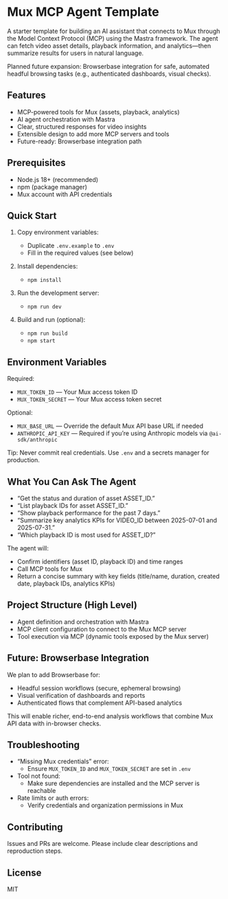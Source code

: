 # Mux MCP Agent Template

A starter template for building an AI assistant that connects to Mux through the Model Context Protocol (MCP) using the Mastra framework. The agent can fetch video asset details, playback information, and analytics—then summarize results for users in natural language.

Planned future expansion: Browserbase integration for safe, automated headful browsing tasks (e.g., authenticated dashboards, visual checks).

## Features

- MCP-powered tools for Mux (assets, playback, analytics)
- AI agent orchestration with Mastra
- Clear, structured responses for video insights
- Extensible design to add more MCP servers and tools
- Future-ready: Browserbase integration path

## Prerequisites

- Node.js 18+ (recommended)
- npm (package manager)
- Mux account with API credentials

## Quick Start

1. Copy environment variables:
    - Duplicate `.env.example` to `.env`
    - Fill in the required values (see below)

2. Install dependencies:
    - `npm install`

3. Run the development server:
    - `npm run dev`

4. Build and run (optional):
    - `npm run build`
    - `npm start`

## Environment Variables

Required:
- `MUX_TOKEN_ID` — Your Mux access token ID
- `MUX_TOKEN_SECRET` — Your Mux access token secret

Optional:
- `MUX_BASE_URL` — Override the default Mux API base URL if needed
- `ANTHROPIC_API_KEY` — Required if you’re using Anthropic models via `@ai-sdk/anthropic`

Tip: Never commit real credentials. Use `.env` and a secrets manager for production.

## What You Can Ask The Agent

- “Get the status and duration of asset ASSET_ID.”
- “List playback IDs for asset ASSET_ID.”
- “Show playback performance for the past 7 days.”
- “Summarize key analytics KPIs for VIDEO_ID between 2025-07-01 and 2025-07-31.”
- “Which playback ID is most used for ASSET_ID?”

The agent will:
- Confirm identifiers (asset ID, playback ID) and time ranges
- Call MCP tools for Mux
- Return a concise summary with key fields (title/name, duration, created date, playback IDs, analytics KPIs)

## Project Structure (High Level)

- Agent definition and orchestration with Mastra
- MCP client configuration to connect to the Mux MCP server
- Tool execution via MCP (dynamic tools exposed by the Mux server)

## Future: Browserbase Integration

We plan to add Browserbase for:
- Headful session workflows (secure, ephemeral browsing)
- Visual verification of dashboards and reports
- Authenticated flows that complement API-based analytics

This will enable richer, end-to-end analysis workflows that combine Mux API data with in-browser checks.

## Troubleshooting

- “Missing Mux credentials” error:
    - Ensure `MUX_TOKEN_ID` and `MUX_TOKEN_SECRET` are set in `.env`
- Tool not found:
    - Make sure dependencies are installed and the MCP server is reachable
- Rate limits or auth errors:
    - Verify credentials and organization permissions in Mux

## Contributing

Issues and PRs are welcome. Please include clear descriptions and reproduction steps.

## License

MIT
